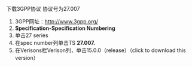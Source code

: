 下载3GPP协议  协议号为27.007

1. 3GPP网址：http://www.3gpp.org/
2. **Specification-Specification Numbering**
3. 单击27 series
4. 在spec number列单击TS **27.007.**
5. 在Verisons栏Verison列，单击15.0.0（release）（click to download this version）

